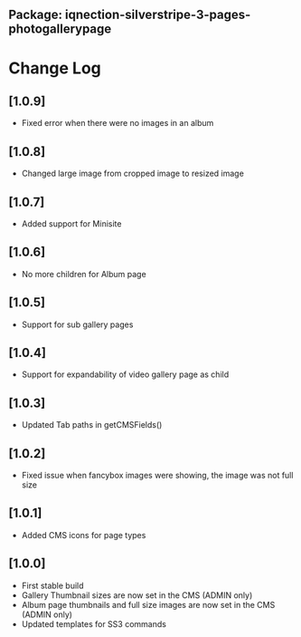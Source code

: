 ## Package: iqnection-silverstripe-3-pages-photogallerypage
# Change Log


## [1.0.9]
- Fixed error when there were no images in an album

## [1.0.8]
- Changed large image from cropped image to resized image

## [1.0.7]
- Added support for Minisite

## [1.0.6]
- No more children for Album page

## [1.0.5]
- Support for sub gallery pages

## [1.0.4]
- Support for expandability of video gallery page as child

## [1.0.3]
- Updated Tab paths in getCMSFields()

## [1.0.2]
- Fixed issue when fancybox images were showing, the image was not full size

## [1.0.1]
- Added CMS icons for page types

## [1.0.0]
- First stable build
- Gallery Thumbnail sizes are now set in the CMS (ADMIN only)
- Album page thumbnails and full size images are now set in the CMS (ADMIN only)
- Updated templates for SS3 commands